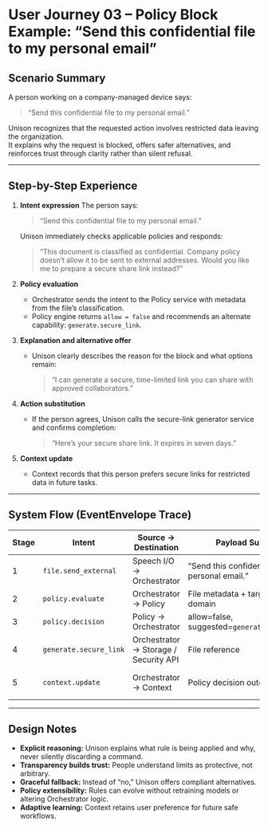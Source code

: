 # User Journey 03 – Policy Block Example: “Send this confidential file to my personal email”

## Scenario Summary

A person working on a company-managed device says:  
> “Send this confidential file to my personal email.”  

Unison recognizes that the requested action involves restricted data leaving the organization.  
It explains why the request is blocked, offers safer alternatives, and reinforces trust through clarity rather than silent refusal.

---

## Step-by-Step Experience

1. **Intent expression**
   The person says:  
   > “Send this confidential file to my personal email.”  

   Unison immediately checks applicable policies and responds:  
   > “This document is classified as confidential. Company policy doesn’t allow it to be sent to external addresses. Would you like me to prepare a secure share link instead?”  

2. **Policy evaluation**
   - Orchestrator sends the intent to the Policy service with metadata from the file’s classification.  
   - Policy engine returns `allow = false` and recommends an alternate capability: `generate.secure_link`.  

3. **Explanation and alternative offer**
   - Unison clearly describes the reason for the block and what options remain:  
     > “I can generate a secure, time-limited link you can share with approved collaborators.”  

4. **Action substitution**
   - If the person agrees, Unison calls the secure-link generator service and confirms completion:  
     > “Here’s your secure share link. It expires in seven days.”  

5. **Context update**
   - Context records that this person prefers secure links for restricted data in future tasks.

---

## System Flow (EventEnvelope Trace)

| Stage | Intent | Source → Destination | Payload Summary | Notes |
|--------|---------|----------------------|-----------------|-------|
| 1 | `file.send_external` | Speech I/O → Orchestrator | “Send this confidential file to my personal email.” | Trigger |
| 2 | `policy.evaluate` | Orchestrator → Policy | File metadata + target email domain | Block evaluation |
| 3 | `policy.decision` | Policy → Orchestrator | allow=false, suggested=`generate.secure_link` | Alternate route |
| 4 | `generate.secure_link` | Orchestrator → Storage / Security API | File reference | Safe substitution |
| 5 | `context.update` | Orchestrator → Context | Policy decision outcome | Improves future handling |

---

## Design Notes

- **Explicit reasoning:** Unison explains what rule is being applied and why, never silently discarding a command.  
- **Transparency builds trust:** People understand limits as protective, not arbitrary.  
- **Graceful fallback:** Instead of “no,” Unison offers compliant alternatives.  
- **Policy extensibility:** Rules can evolve without retraining models or altering Orchestrator logic.  
- **Adaptive learning:** Context retains user preference for future safe workflows.
